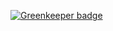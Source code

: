 

[![Greenkeeper badge](https://badges.greenkeeper.io/Seldszar/nodecg-tears-of-legends.svg)](https://greenkeeper.io/)